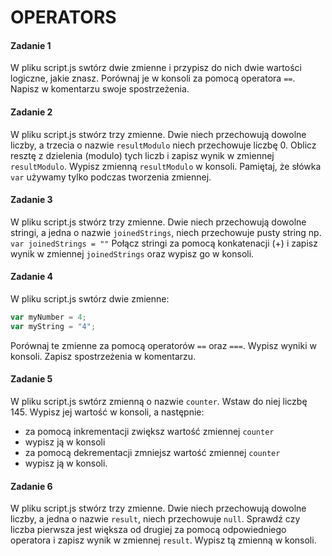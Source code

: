 # OPERATORS

#### Zadanie 1

W pliku script.js swtórz dwie zmienne i przypisz do nich dwie wartości logiczne, jakie znasz. Porównaj je w konsoli za pomocą operatora ```==```.
Napisz w komentarzu swoje spostrzeżenia.

#### Zadanie 2

W pliku script.js stwórz trzy zmienne. Dwie niech przechowują dowolne liczby, a trzecia o nazwie ```resultModulo``` niech przechowuje liczbę 0. Oblicz resztę z dzielenia (modulo) tych liczb i zapisz wynik w zmiennej ```resultModulo```.
Wypisz zmienną ```resultModulo``` w konsoli. Pamiętaj, że słówka ```var``` używamy tylko podczas tworzenia zmiennej.

#### Zadanie 3
W pliku script.js stwórz trzy zmienne. Dwie niech przechowują dowolne stringi, a jedna o nazwie ```joinedStrings```, niech przechowuje pusty string np. ```var joinedStrings = ""```
Połącz stringi za pomocą konkatenacji (+) i zapisz wynik w zmiennej ```joinedStrings``` oraz wypisz go w konsoli.


#### Zadanie 4
W pliku script.js swtórz dwie zmienne:

 ``` JavaScript
var myNumber = 4;
var myString = "4";
 ```

Porównaj te zmienne za pomocą operatorów ```==``` oraz ```===```.
Wypisz wyniki w konsoli. Zapisz spostrzeżenia w komentarzu.


#### Zadanie 5

W pliku script.js swtórz zmienną o nazwie ```counter```. Wstaw do niej liczbę 145.
Wypisz jej wartość w konsoli, a następnie:

* za pomocą inkrementacji zwiększ wartość zmiennej ```counter```
* wypisz ją w konsoli
* za pomocą dekrementacji zmniejsz wartość zmiennej ```counter```
* wypisz ją w konsoli.


#### Zadanie 6

W pliku script.js stwórz trzy zmienne. Dwie niech przechowują dowolne liczby, a jedna o nazwie ```result```, niech przechowuje ```null```. Sprawdź czy liczba pierwsza jest większa od drugiej za pomocą odpowiedniego operatora i zapisz wynik w zmiennej ```result```. Wypisz tą zmienną w konsoli.
